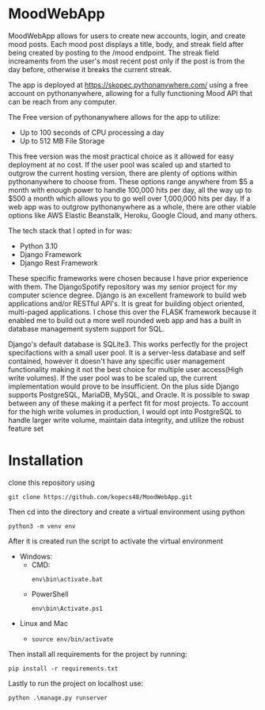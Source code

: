# MoodWebApp
MoodWebApp allows for users to create new accounts, login, and create mood posts. Each mood post displays a title, body, and streak field after being created by posting to the /mood endpoint. The streak field increaments from the user's most recent post only if the post is from the day before, otherwise it breaks the current streak.

The app is deployed at https://skopec.pythonanywhere.com/ using a free account on pythonanywhere, allowing for a fully functioning Mood API that can be reach from any computer.

The Free version of pythonanywhere allows for the app to utilize: 
* Up to 100 seconds of CPU processing a day 
* Up to 512 MB File Storage

This free version was the most practical choice as it allowed for easy deployment at no cost. If the user pool was scaled up and started to outgrow the current hosting version, there are plenty of options within pythonanywhere to choose from. These options range anywhere from $5 a month with enough power to handle 100,000 hits per day, all the way up to $500 a month which allows you to go well over 1,000,000 hits per day. If a web app was to outgrow pythonanywhere as a whole, there are other viable options like AWS Elastic Beanstalk, Heroku, Google Cloud, and many others.

The tech stack that I opted in for was:
* Python 3.10
* Django Framework
* Django Rest Framework

These specific frameworks were chosen because I have prior experience with them. The DjangoSpotify repository was my senior project for my computer science degree. Django is an excellent framework to build web applications and/or RESTful API's. It is great for building object oriented, multi-paged applications. I chose this over the FLASK framework because it enabled me to build out a more well rounded web app and has a built in database management system support for SQL.

Django's default database is SQLite3. This works perfectly for the project specifactions with a small user pool. It is a server-less database and self contained, however it doesn't have any specific user management functionality making it not the best choice for multiple user access(High write volumes). If the user pool was to be scaled up, the current implementation would prove to be insufficient. On the plus side Django supports PostgreSQL, MariaDB, MySQL, and Oracle. It is possible to swap between any of these making it a perfect fit for most projects. To account for the high write volumes in production, I would opt into PostgreSQL to handle larger write volume, maintain data integrity, and utilize the robust feature set


# Installation
clone this repository using
<pre><code>git clone https://github.com/kopecs48/MoodWebApp.git</code></pre>

Then cd into the directory and create a virtual environment using python
<pre><code>python3 -m venv env</code></pre>

After it is created run the script to activate the virtual environment
* Windows:
  * CMD: <pre><code>env\bin\activate.bat</code></pre>
  * PowerShell <pre><code>env\bin\Activate.ps1</code></pre>
* Linux and Mac
  * <pre><code>source env/bin/activate</code></pre>

Then install all requirements for the project by running:
<pre><code>pip install -r requirements.txt</code></pre>

Lastly to run the project on localhost use:
<pre><code>python .\manage.py runserver</code></pre>

